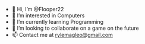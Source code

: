 - 👋 Hi, I’m @Flooper22
- 👀 I’m interested in Computers
- 🌱 I’m currently learning Programming
- 💞️ I’m looking to collaborate on a game on the future
- 📫 Contact me at rylemagleo@gmail.com

<!---
Flooper22/Flooper22 is a ✨ special ✨ repository because its `README.md` (this file) appears on your GitHub profile.
You can click the Preview link to take a look at your changes.
--->
